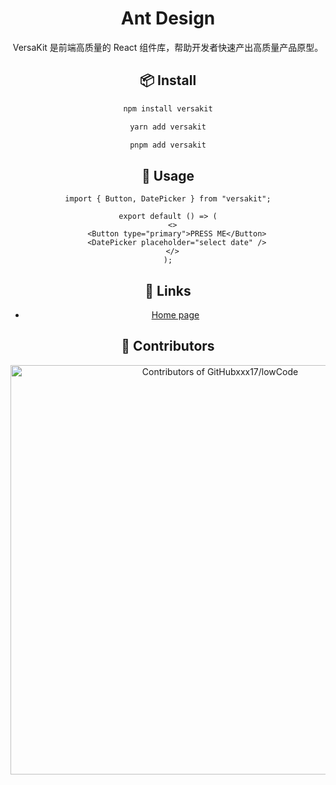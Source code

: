 <div align="center">
  <h1>Ant Design</h1>
</div>

<div align="center">

VersaKit 是前端高质量的 React 组件库，帮助开发者快速产出高质量产品原型。

## 📦 Install

```bash
npm install versakit
```

```bash
yarn add versakit
```

```bash
pnpm add versakit
```

## 🔨 Usage

```tsx
import { Button, DatePicker } from "versakit";

export default () => (
  <>
    <Button type="primary">PRESS ME</Button>
    <DatePicker placeholder="select date" />
  </>
);
```

## 🔗 Links

- [Home page](https://githubxxx17.github.io/VersaKit)

## 🤝 Contributors

<a href="https://next.ossinsight.io/widgets/official/compose-contributors?limit=5&repo_id=644387840" target="_blank" style="display: block" align="center">
  <picture>
    <source media="(prefers-color-scheme: dark)" srcset="https://next.ossinsight.io/widgets/official/compose-contributors/thumbnail.png?limit=5&repo_id=644387840&image_size=auto&color_scheme=dark" width="655" height="auto">
    <img alt="Contributors of GitHubxxx17/lowCode" src="https://next.ossinsight.io/widgets/official/compose-contributors/thumbnail.png?limit=5&repo_id=644387840&image_size=auto&color_scheme=light" width="655" height="auto">
  </picture>
</a>
